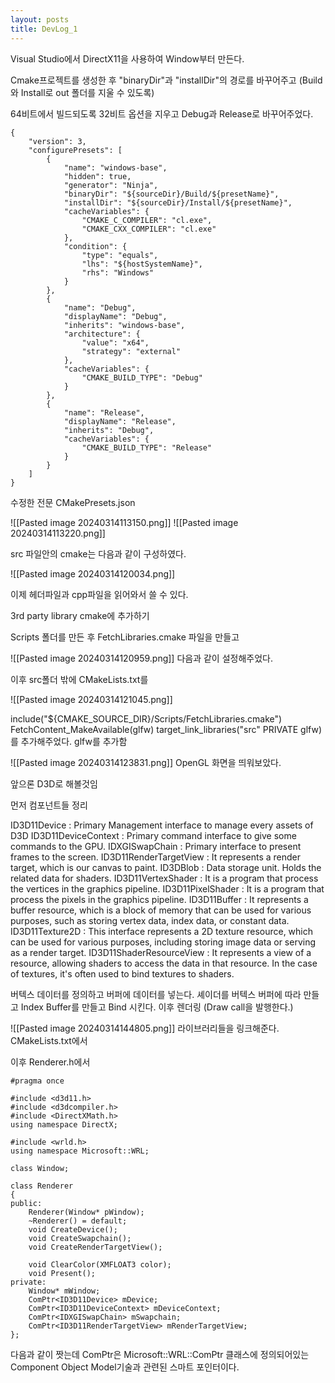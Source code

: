 ```yaml
---
layout: posts
title: DevLog_1
---
```

Visual Studio에서 DirectX11을 사용하여 Window부터 만든다.

Cmake프로젝트를 생성한 후 "binaryDir"과 "installDir"의 경로를 바꾸어주고
(Build와 Install로 out 폴더를 지울 수 있도록)

64비트에서 빌드되도록 32비트 옵션을 지우고 Debug과 Release로 바꾸어주었다.

```
{
    "version": 3,
    "configurePresets": [
        {
            "name": "windows-base",
            "hidden": true,
            "generator": "Ninja",
            "binaryDir": "${sourceDir}/Build/${presetName}",
            "installDir": "${sourceDir}/Install/${presetName}",
            "cacheVariables": {
                "CMAKE_C_COMPILER": "cl.exe",
                "CMAKE_CXX_COMPILER": "cl.exe"
            },
            "condition": {
                "type": "equals",
                "lhs": "${hostSystemName}",
                "rhs": "Windows"
            }
        },
        {
            "name": "Debug",
            "displayName": "Debug",
            "inherits": "windows-base",
            "architecture": {
                "value": "x64",
                "strategy": "external"
            },
            "cacheVariables": {
                "CMAKE_BUILD_TYPE": "Debug"
            }
        },
        {
            "name": "Release",
            "displayName": "Release",
            "inherits": "Debug",
            "cacheVariables": {
                "CMAKE_BUILD_TYPE": "Release"
            }
        }
    ]
}

```

수정한 전문 CMakePresets.json

![[Pasted image 20240314113150.png]]
![[Pasted image 20240314113220.png]]

src 파일안의 cmake는 다음과 같이 구성하였다.

![[Pasted image 20240314120034.png]]

이제 헤더파일과 cpp파일을 읽어와서 쓸 수 있다.

3rd party library  cmake에 추가하기

Scripts 폴더를 만든 후 FetchLibraries.cmake 파일을 만들고

![[Pasted image 20240314120959.png]]
다음과 같이 설정해주었다.

이후 src폴더 밖에 CMakeLists.txt를

![[Pasted image 20240314121045.png]]

include("${CMAKE_SOURCE_DIR}/Scripts/FetchLibraries.cmake")
FetchContent_MakeAvailable(glfw)
target_link_libraries("src" PRIVATE glfw)
를 추가해주었다. glfw를 추가함

![[Pasted image 20240314123831.png]]
OpenGL 화면을 띄워보았다.

앞으론 D3D로 해볼것임

먼저 컴포넌트들 정리

ID3D11Device : Primary Management interface to manage every assets of D3D
ID3D11DeviceContext : Primary command interface to give some commands to the GPU.
IDXGISwapChain : Primary interface to present frames to the screen.
ID3D11RenderTargetView : It represents a render target, which is our canvas to paint.
ID3DBlob : Data storage unit. Holds the related data for shaders.
ID3D11VertexShader : It is a program that process the vertices in the graphics pipeline.
ID3D11PixelShader : It is a program that process the pixels in the graphics pipeline.
ID3D11Buffer : It represents a buffer resource, which is a block of memory that can be used for various purposes, such as storing vertex data, index data, or constant data.
ID3D11Texture2D : This interface represents a 2D texture resource, which can be used for various purposes, including storing image data or serving as a render target.
ID3D11ShaderResourceView : It represents a view of a resource, allowing shaders to access the data in that resource. In the case of textures, it's often used to bind textures to shaders.

버텍스 데이터를 정의하고 버퍼에 데이터를 넣는다.
셰이더를 버텍스 버퍼에 따라 만들고 Index Buffer를 만들고 Bind 시킨다.
이후 렌더링 (Draw call을 발행한다.) 

![[Pasted image 20240314144805.png]]
라이브러리들을 링크해준다. CMakeLists.txt에서

이후 Renderer.h에서 

```
#pragma once

#include <d3d11.h>
#include <d3dcompiler.h>
#include <DirectXMath.h>
using namespace DirectX;

#include <wrld.h>
using namespace Microsoft::WRL;

class Window;

class Renderer
{
public:
	Renderer(Window* pWindow);
	~Renderer() = default;
	void CreateDevice();
	void CreateSwapchain();
	void CreateRenderTargetView();

	void ClearColor(XMFLOAT3 color);
	void Present();
private:
	Window* mWindow;
	ComPtr<ID3D11Device> mDevice;
	ComPtr<ID3D11DeviceContext> mDeviceContext;
	ComPtr<IDXGISwapChain> mSwapchain;
	ComPtr<ID3D11RenderTargetView> mRenderTargetView;
};
```
다음과 같이 짯는데  ComPtr은 Microsoft::WRL::ComPtr 클래스에 정의되어있는 Component Object Model기술과 관련된 스마트 포인터이다.
